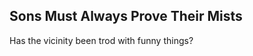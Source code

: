 Sons Must Always Prove Their Mists
----------------------------------
Has the vicinity been trod with funny things?  
